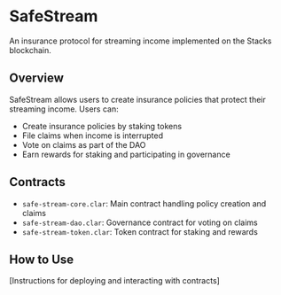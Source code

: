 # SafeStream
An insurance protocol for streaming income implemented on the Stacks blockchain.

## Overview
SafeStream allows users to create insurance policies that protect their streaming income. Users can:
- Create insurance policies by staking tokens
- File claims when income is interrupted
- Vote on claims as part of the DAO
- Earn rewards for staking and participating in governance

## Contracts
- `safe-stream-core.clar`: Main contract handling policy creation and claims
- `safe-stream-dao.clar`: Governance contract for voting on claims
- `safe-stream-token.clar`: Token contract for staking and rewards

## How to Use
[Instructions for deploying and interacting with contracts]
